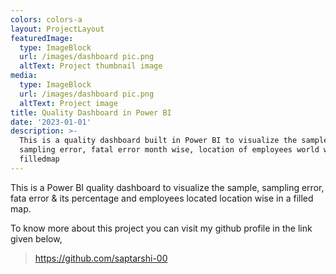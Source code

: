 ```yaml
---
colors: colors-a
layout: ProjectLayout
featuredImage:
  type: ImageBlock
  url: /images/dashboard pic.png
  altText: Project thumbnail image
media:
  type: ImageBlock
  url: /images/dashboard pic.png
  altText: Project image
title: Quality Dashboard in Power BI
date: '2023-01-01'
description: >-
  This is a quality dashboard built in Power BI to visualize the sample,
  sampling error, fatal error month wise, location of employees world wide in
  filledmap
---
```

This is a Power BI quality dashboard to visualize the sample, sampling error, fata error & its percentage and employees located location wise in a filled map.

To know more about this project you can visit my github profile in the link given below,

> https://github.com/saptarshi-00

